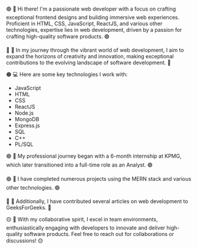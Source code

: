 🟢 👋 Hi there! I'm a passionate web developer with a focus on crafting exceptional frontend designs and building immersive web experiences. Proficient in HTML, CSS, JavaScript, ReactJS, and various other technologies, expertise lies in web development, driven by a passion for crafting high-quality software products. 🟢

🔵 🚀 In my journey through the vibrant world of web development, I aim to expand the horizons of creativity and innovation, making exceptional contributions to the evolving landscape of software development. 🔵

🟠 💻 Here are some key technologies I work with: 

- JavaScript
- HTML
- CSS
- ReactJS
- Node.js
- MongoDB
- Express.js
- SQL
- C++
- PL/SQL

🟣 🌟 My professional journey began with a 6-month internship at KPMG, which later transitioned into a full-time role as an Analyst. 🟣

🟢 🚀 I have completed numerous projects using the MERN stack and various other technologies. 🟢

🔵 📝 Additionally, I have contributed several articles on web development to GeeksForGeeks. 🔵

🟡 🤝 With my collaborative spirit, I excel in team environments, enthusiastically engaging with developers to innovate and deliver high-quality software products. Feel free to reach out for collaborations or discussions! 🟡
